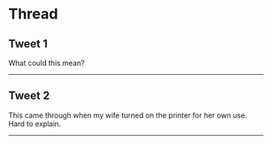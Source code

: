 # Thread

## Tweet 1

What could this mean?

---

## Tweet 2

This came through when my wife turned on the printer for her own use. Hard to explain.

---

